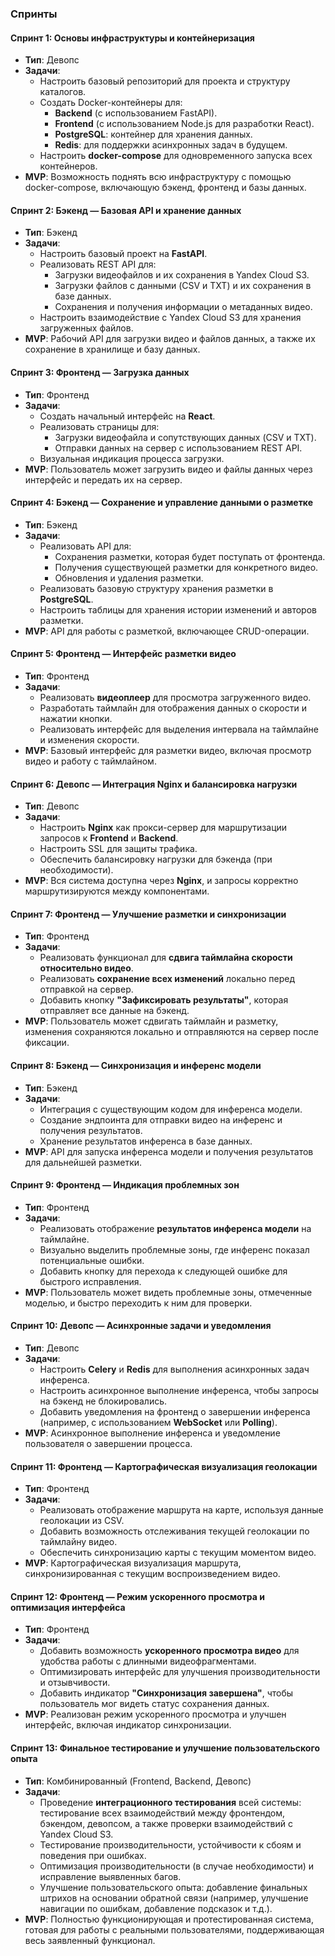 ### Спринты

#### **Спринт 1: Основы инфраструктуры и контейнеризация**
- **Тип**: Девопс
- **Задачи**:
  - Настроить базовый репозиторий для проекта и структуру каталогов.
  - Создать Docker-контейнеры для:
    - **Backend** (с использованием FastAPI).
    - **Frontend** (с использованием Node.js для разработки React).
    - **PostgreSQL**: контейнер для хранения данных.
    - **Redis**: для поддержки асинхронных задач в будущем.
  - Настроить **docker-compose** для одновременного запуска всех контейнеров.
- **MVP**: Возможность поднять всю инфраструктуру с помощью docker-compose, включающую бэкенд, фронтенд и базы данных.

#### **Спринт 2: Бэкенд — Базовая API и хранение данных**
- **Тип**: Бэкенд
- **Задачи**:
  - Настроить базовый проект на **FastAPI**.
  - Реализовать REST API для:
    - Загрузки видеофайлов и их сохранения в Yandex Cloud S3.
    - Загрузки файлов с данными (CSV и TXT) и их сохранения в базе данных.
    - Сохранения и получения информации о метаданных видео.
  - Настроить взаимодействие с Yandex Cloud S3 для хранения загруженных файлов.
- **MVP**: Рабочий API для загрузки видео и файлов данных, а также их сохранение в хранилище и базу данных.

#### **Спринт 3: Фронтенд — Загрузка данных**
- **Тип**: Фронтенд
- **Задачи**:
  - Создать начальный интерфейс на **React**.
  - Реализовать страницы для:
    - Загрузки видеофайла и сопутствующих данных (CSV и TXT).
    - Отправки данных на сервер с использованием REST API.
  - Визуальная индикация процесса загрузки.
- **MVP**: Пользователь может загрузить видео и файлы данных через интерфейс и передать их на сервер.

#### **Спринт 4: Бэкенд — Сохранение и управление данными о разметке**
- **Тип**: Бэкенд
- **Задачи**:
  - Реализовать API для:
    - Сохранения разметки, которая будет поступать от фронтенда.
    - Получения существующей разметки для конкретного видео.
    - Обновления и удаления разметки.
  - Реализовать базовую структуру хранения разметки в **PostgreSQL**.
  - Настроить таблицы для хранения истории изменений и авторов разметки.
- **MVP**: API для работы с разметкой, включающее CRUD-операции.

#### **Спринт 5: Фронтенд — Интерфейс разметки видео**
- **Тип**: Фронтенд
- **Задачи**:
  - Реализовать **видеоплеер** для просмотра загруженного видео.
  - Разработать таймлайн для отображения данных о скорости и нажатии кнопки.
  - Реализовать интерфейс для выделения интервала на таймлайне и изменения скорости.
- **MVP**: Базовый интерфейс для разметки видео, включая просмотр видео и работу с таймлайном.

#### **Спринт 6: Девопс — Интеграция Nginx и балансировка нагрузки**
- **Тип**: Девопс
- **Задачи**:
  - Настроить **Nginx** как прокси-сервер для маршрутизации запросов к **Frontend** и **Backend**.
  - Настроить SSL для защиты трафика.
  - Обеспечить балансировку нагрузки для бэкенда (при необходимости).
- **MVP**: Вся система доступна через **Nginx**, и запросы корректно маршрутизируются между компонентами.

#### **Спринт 7: Фронтенд — Улучшение разметки и синхронизации**
- **Тип**: Фронтенд
- **Задачи**:
  - Реализовать функционал для **сдвига таймлайна скорости относительно видео**.
  - Реализовать **сохранение всех изменений** локально перед отправкой на сервер.
  - Добавить кнопку **"Зафиксировать результаты"**, которая отправляет все данные на бэкенд.
- **MVP**: Пользователь может сдвигать таймлайн и разметку, изменения сохраняются локально и отправляются на сервер после фиксации.

#### **Спринт 8: Бэкенд — Синхронизация и инференс модели**
- **Тип**: Бэкенд
- **Задачи**:
  - Интеграция с существующим кодом для инференса модели.
  - Создание эндпоинта для отправки видео на инференс и получения результатов.
  - Хранение результатов инференса в базе данных.
- **MVP**: API для запуска инференса модели и получения результатов для дальнейшей разметки.

#### **Спринт 9: Фронтенд — Индикация проблемных зон**
- **Тип**: Фронтенд
- **Задачи**:
  - Реализовать отображение **результатов инференса модели** на таймлайне.
  - Визуально выделить проблемные зоны, где инференс показал потенциальные ошибки.
  - Добавить кнопку для перехода к следующей ошибке для быстрого исправления.
- **MVP**: Пользователь может видеть проблемные зоны, отмеченные моделью, и быстро переходить к ним для проверки.

#### **Спринт 10: Девопс — Асинхронные задачи и уведомления**
- **Тип**: Девопс
- **Задачи**:
  - Настроить **Celery** и **Redis** для выполнения асинхронных задач инференса.
  - Настроить асинхронное выполнение инференса, чтобы запросы на бэкенд не блокировались.
  - Добавить уведомления на фронтенд о завершении инференса (например, с использованием **WebSocket** или **Polling**).
- **MVP**: Асинхронное выполнение инференса и уведомление пользователя о завершении процесса.

#### **Спринт 11: Фронтенд — Картографическая визуализация геолокации**
- **Тип**: Фронтенд
- **Задачи**:
  - Реализовать отображение маршрута на карте, используя данные геолокации из CSV.
  - Добавить возможность отслеживания текущей геолокации по таймлайну видео.
  - Обеспечить синхронизацию карты с текущим моментом видео.
- **MVP**: Картографическая визуализация маршрута, синхронизированная с текущим воспроизведением видео.

#### **Спринт 12: Фронтенд — Режим ускоренного просмотра и оптимизация интерфейса**
- **Тип**: Фронтенд
- **Задачи**:
  - Добавить возможность **ускоренного просмотра видео** для удобства работы с длинными видеофрагментами.
  - Оптимизировать интерфейс для улучшения производительности и отзывчивости.
  - Добавить индикатор **"Синхронизация завершена"**, чтобы пользователь мог видеть статус сохранения данных.
- **MVP**: Реализован режим ускоренного просмотра и улучшен интерфейс, включая индикатор синхронизации.

#### **Спринт 13: Финальное тестирование и улучшение пользовательского опыта**
- **Тип**: Комбинированный (Frontend, Backend, Девопс)
- **Задачи**:
  - Проведение **интеграционного тестирования** всей системы: тестирование всех взаимодействий между фронтендом, бэкендом, девопсом, а также проверки взаимодействий с Yandex Cloud S3.
  - Тестирование производительности, устойчивости к сбоям и поведения при ошибках.
  - Оптимизация производительности (в случае необходимости) и исправление выявленных багов.
  - Улучшение пользовательского опыта: добавление финальных штрихов на основании обратной связи (например, улучшение навигации по ошибкам, добавление подсказок и т.д.).
- **MVP**: Полностью функционирующая и протестированная система, готовая для работы с реальными пользователями, поддерживающая весь заявленный функционал.